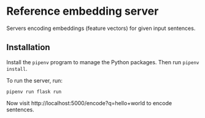 # Reference embedding server

Servers encoding embeddings (feature vectors) for given input sentences.

## Installation

Install the `pipenv` program to manage the Python packages. Then run `pipenv install`.

To run the server, run:

    pipenv run flask run

Now visit http://localhost:5000/encode?q=hello+world to encode sentences.
